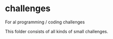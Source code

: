# challenges
For al programming / coding challenges

This folder consists of all kinds of small challenges. 

